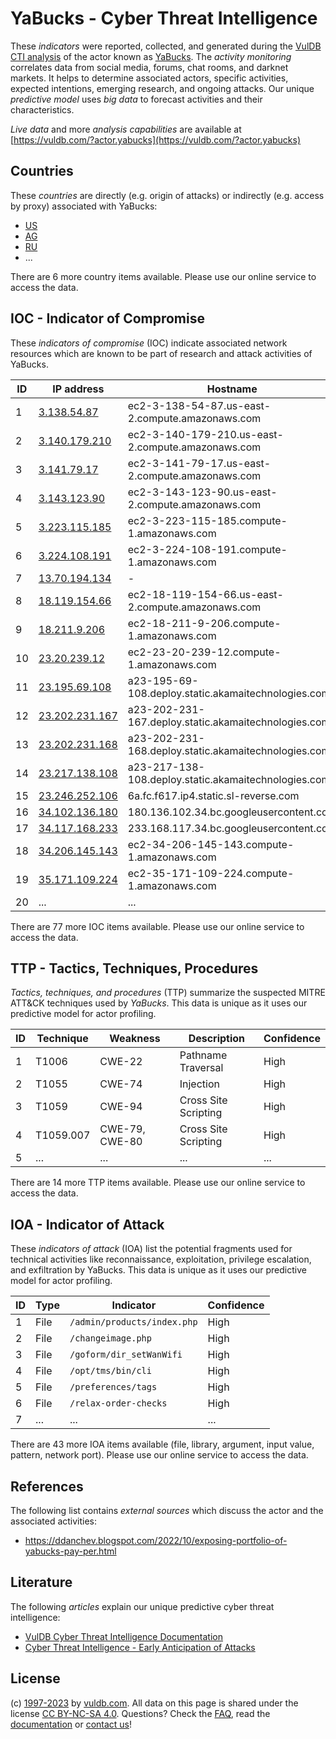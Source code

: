 # YaBucks - Cyber Threat Intelligence

These _indicators_ were reported, collected, and generated during the [VulDB CTI analysis](https://vuldb.com/?kb.cti) of the actor known as [YaBucks](https://vuldb.com/?actor.yabucks). The _activity monitoring_ correlates data from social media, forums, chat rooms, and darknet markets. It helps to determine associated actors, specific activities, expected intentions, emerging research, and ongoing attacks. Our unique _predictive model_ uses _big data_ to forecast activities and their characteristics.

_Live data_ and more _analysis capabilities_ are available at [https://vuldb.com/?actor.yabucks](https://vuldb.com/?actor.yabucks)

## Countries

These _countries_ are directly (e.g. origin of attacks) or indirectly (e.g. access by proxy) associated with YaBucks:

* [US](https://vuldb.com/?country.us)
* [AG](https://vuldb.com/?country.ag)
* [RU](https://vuldb.com/?country.ru)
* ...

There are 6 more country items available. Please use our online service to access the data.

## IOC - Indicator of Compromise

These _indicators of compromise_ (IOC) indicate associated network resources which are known to be part of research and attack activities of YaBucks.

ID | IP address | Hostname | Campaign | Confidence
-- | ---------- | -------- | -------- | ----------
1 | [3.138.54.87](https://vuldb.com/?ip.3.138.54.87) | ec2-3-138-54-87.us-east-2.compute.amazonaws.com | - | Medium
2 | [3.140.179.210](https://vuldb.com/?ip.3.140.179.210) | ec2-3-140-179-210.us-east-2.compute.amazonaws.com | - | Medium
3 | [3.141.79.17](https://vuldb.com/?ip.3.141.79.17) | ec2-3-141-79-17.us-east-2.compute.amazonaws.com | - | Medium
4 | [3.143.123.90](https://vuldb.com/?ip.3.143.123.90) | ec2-3-143-123-90.us-east-2.compute.amazonaws.com | - | Medium
5 | [3.223.115.185](https://vuldb.com/?ip.3.223.115.185) | ec2-3-223-115-185.compute-1.amazonaws.com | - | Medium
6 | [3.224.108.191](https://vuldb.com/?ip.3.224.108.191) | ec2-3-224-108-191.compute-1.amazonaws.com | - | Medium
7 | [13.70.194.134](https://vuldb.com/?ip.13.70.194.134) | - | - | High
8 | [18.119.154.66](https://vuldb.com/?ip.18.119.154.66) | ec2-18-119-154-66.us-east-2.compute.amazonaws.com | - | Medium
9 | [18.211.9.206](https://vuldb.com/?ip.18.211.9.206) | ec2-18-211-9-206.compute-1.amazonaws.com | - | Medium
10 | [23.20.239.12](https://vuldb.com/?ip.23.20.239.12) | ec2-23-20-239-12.compute-1.amazonaws.com | - | Medium
11 | [23.195.69.108](https://vuldb.com/?ip.23.195.69.108) | a23-195-69-108.deploy.static.akamaitechnologies.com | - | High
12 | [23.202.231.167](https://vuldb.com/?ip.23.202.231.167) | a23-202-231-167.deploy.static.akamaitechnologies.com | - | High
13 | [23.202.231.168](https://vuldb.com/?ip.23.202.231.168) | a23-202-231-168.deploy.static.akamaitechnologies.com | - | High
14 | [23.217.138.108](https://vuldb.com/?ip.23.217.138.108) | a23-217-138-108.deploy.static.akamaitechnologies.com | - | High
15 | [23.246.252.106](https://vuldb.com/?ip.23.246.252.106) | 6a.fc.f617.ip4.static.sl-reverse.com | - | High
16 | [34.102.136.180](https://vuldb.com/?ip.34.102.136.180) | 180.136.102.34.bc.googleusercontent.com | - | Medium
17 | [34.117.168.233](https://vuldb.com/?ip.34.117.168.233) | 233.168.117.34.bc.googleusercontent.com | - | Medium
18 | [34.206.145.143](https://vuldb.com/?ip.34.206.145.143) | ec2-34-206-145-143.compute-1.amazonaws.com | - | Medium
19 | [35.171.109.224](https://vuldb.com/?ip.35.171.109.224) | ec2-35-171-109-224.compute-1.amazonaws.com | - | Medium
20 | ... | ... | ... | ...

There are 77 more IOC items available. Please use our online service to access the data.

## TTP - Tactics, Techniques, Procedures

_Tactics, techniques, and procedures_ (TTP) summarize the suspected MITRE ATT&CK techniques used by _YaBucks_. This data is unique as it uses our predictive model for actor profiling.

ID | Technique | Weakness | Description | Confidence
-- | --------- | -------- | ----------- | ----------
1 | T1006 | CWE-22 | Pathname Traversal | High
2 | T1055 | CWE-74 | Injection | High
3 | T1059 | CWE-94 | Cross Site Scripting | High
4 | T1059.007 | CWE-79, CWE-80 | Cross Site Scripting | High
5 | ... | ... | ... | ...

There are 14 more TTP items available. Please use our online service to access the data.

## IOA - Indicator of Attack

These _indicators of attack_ (IOA) list the potential fragments used for technical activities like reconnaissance, exploitation, privilege escalation, and exfiltration by YaBucks. This data is unique as it uses our predictive model for actor profiling.

ID | Type | Indicator | Confidence
-- | ---- | --------- | ----------
1 | File | `/admin/products/index.php` | High
2 | File | `/changeimage.php` | High
3 | File | `/goform/dir_setWanWifi` | High
4 | File | `/opt/tms/bin/cli` | High
5 | File | `/preferences/tags` | High
6 | File | `/relax-order-checks` | High
7 | ... | ... | ...

There are 43 more IOA items available (file, library, argument, input value, pattern, network port). Please use our online service to access the data.

## References

The following list contains _external sources_ which discuss the actor and the associated activities:

* https://ddanchev.blogspot.com/2022/10/exposing-portfolio-of-yabucks-pay-per.html

## Literature

The following _articles_ explain our unique predictive cyber threat intelligence:

* [VulDB Cyber Threat Intelligence Documentation](https://vuldb.com/?kb.cti)
* [Cyber Threat Intelligence - Early Anticipation of Attacks](https://www.scip.ch/en/?labs.20201022)

## License

(c) [1997-2023](https://vuldb.com/?kb.changelog) by [vuldb.com](https://vuldb.com/?kb.about). All data on this page is shared under the license [CC BY-NC-SA 4.0](https://creativecommons.org/licenses/by-nc-sa/4.0/). Questions? Check the [FAQ](https://vuldb.com/?kb.faq), read the [documentation](https://vuldb.com/?kb) or [contact us](https://vuldb.com/?contact)!
